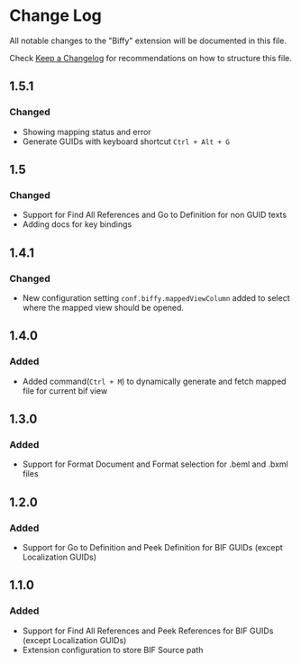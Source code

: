 # Change Log
All notable changes to the "Biffy" extension will be documented in this file.

Check [Keep a Changelog](http://keepachangelog.com/) for recommendations on how to structure this file.

## 1.5.1
### Changed
* Showing mapping status and error
* Generate GUIDs with keyboard shortcut `Ctrl + Alt + G`

## 1.5
### Changed
* Support for Find All References and Go to Definition for non GUID texts
* Adding docs for key bindings 

## 1.4.1
### Changed
* New configuration setting `conf.biffy.mappedViewColumn` added to select where the mapped view should be opened.

## 1.4.0
### Added 
* Added command(`Ctrl + M`) to dynamically generate and fetch mapped file for current bif view

## 1.3.0
### Added
* Support for Format Document and Format selection for .beml and .bxml files
 
## 1.2.0
### Added
* Support for Go to Definition and Peek Definition for BIF GUIDs (except Localization GUIDs)

## 1.1.0
### Added
* Support for Find All References and Peek References for BIF GUIDs (except Localization GUIDs)
* Extension configuration to store BIF Source path
